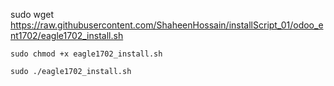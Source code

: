 sudo wget https://raw.githubusercontent.com/ShaheenHossain/installScript_01/odoo_ent1702/eagle1702_install.sh
```
sudo chmod +x eagle1702_install.sh

sudo ./eagle1702_install.sh

